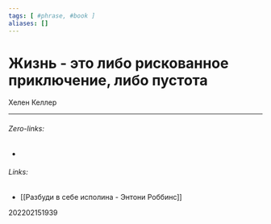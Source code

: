 ```yaml
---
tags: [ #phrase, #book ]
aliases: []
---
```

# Жизнь - это либо рискованное приключение, либо пустота
Хелен Келлер
___
###### Zero-links:
-
###### Links:
- [[Разбуди в себе исполина - Энтони Роббинс]]

202202151939
